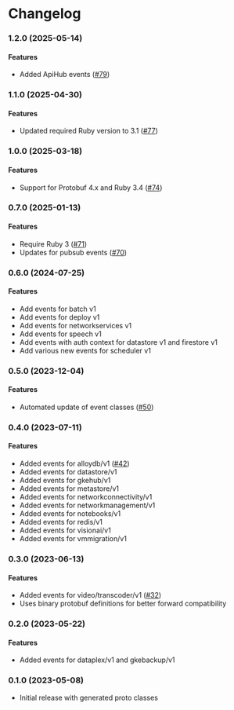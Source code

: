 # Changelog

### 1.2.0 (2025-05-14)

#### Features

* Added ApiHub events ([#79](https://github.com/googleapis/google-cloudevents-ruby/issues/79)) 

### 1.1.0 (2025-04-30)

#### Features

* Updated required Ruby version to 3.1 ([#77](https://github.com/googleapis/google-cloudevents-ruby/issues/77)) 

### 1.0.0 (2025-03-18)

#### Features

* Support for Protobuf 4.x and Ruby 3.4 ([#74](https://github.com/googleapis/google-cloudevents-ruby/issues/74)) 

### 0.7.0 (2025-01-13)

#### Features

* Require Ruby 3 ([#71](https://github.com/googleapis/google-cloudevents-ruby/issues/71)) 
* Updates for pubsub events ([#70](https://github.com/googleapis/google-cloudevents-ruby/issues/70)) 

### 0.6.0 (2024-07-25)

#### Features

* Add events for batch v1 
* Add events for deploy v1 
* Add events for networkservices v1 
* Add events for speech v1 
* Add events with auth context for datastore v1 and firestore v1 
* Add various new events for scheduler v1 

### 0.5.0 (2023-12-04)

#### Features

* Automated update of event classes ([#50](https://github.com/googleapis/google-cloudevents-ruby/issues/50)) 

### 0.4.0 (2023-07-11)

#### Features

* Added events for alloydb/v1 ([#42](https://github.com/googleapis/google-cloudevents-ruby/issues/42))
* Added events for datastore/v1
* Added events for gkehub/v1
* Added events for metastore/v1
* Added events for networkconnectivity/v1
* Added events for networkmanagement/v1
* Added events for notebooks/v1
* Added events for redis/v1
* Added events for visionai/v1
* Added events for vmmigration/v1

### 0.3.0 (2023-06-13)

#### Features

* Added events for video/transcoder/v1 ([#32](https://github.com/googleapis/google-cloudevents-ruby/issues/32)) 
* Uses binary protobuf definitions for better forward compatibility 

### 0.2.0 (2023-05-22)

#### Features

* Added events for dataplex/v1 and gkebackup/v1 

### 0.1.0 (2023-05-08)

* Initial release with generated proto classes
